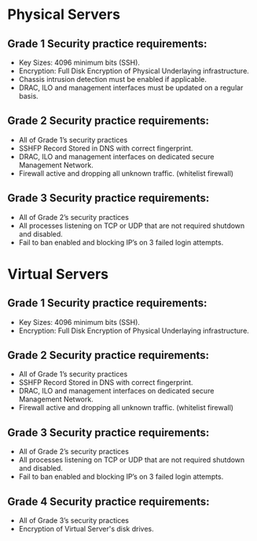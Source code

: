 # Physical Servers 
## Grade 1 Security practice requirements: 
* Key Sizes:  4096 minimum bits (SSH).
* Encryption: Full Disk Encryption of Physical Underlaying infrastructure.
* Chassis intrusion detection must be enabled if applicable. 
* DRAC, ILO and management interfaces must be updated on a regular basis. 

## Grade 2 Security practice requirements: 
* All of Grade 1’s security practices 
* SSHFP Record Stored in DNS with correct fingerprint.
* DRAC, ILO and management interfaces on dedicated secure Management Network. 
* Firewall active and dropping all unknown traffic. (whitelist firewall) 

## Grade 3 Security practice requirements:
* All of Grade 2’s security practices 
* All processes listening on TCP or UDP that are not required shutdown and disabled. 
* Fail to ban enabled and blocking IP’s on 3 failed login attempts. 

# Virtual Servers
## Grade 1 Security practice requirements: 
* Key Sizes:  4096 minimum bits (SSH).
* Encryption: Full Disk Encryption of Physical Underlaying infrastructure.

## Grade 2 Security practice requirements: 
* All of Grade 1’s security practices 
* SSHFP Record Stored in DNS with correct fingerprint.
* DRAC, ILO and management interfaces on dedicated secure Management Network. 
* Firewall active and dropping all unknown traffic. (whitelist firewall) 

## Grade 3 Security practice requirements: 
* All of Grade 2’s security practices 
* All processes listening on TCP or UDP that are not required shutdown and disabled. 
* Fail to ban enabled and blocking IP’s on 3 failed login attempts. 

## Grade 4 Security practice requirements:
* All of Grade 3’s security practices 
* Encryption of Virtual Server's disk drives. 
